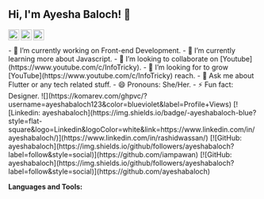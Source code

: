 ## Hi, I'm Ayesha Baloch! 👋

<a href="https://www.linkedin.com/in/ayesha-baloch-53892120a/">
  <img align="left" alt="Ayesha's Linkdein" width="22px" src="https://cdn.jsdelivr.net/npm/simple-icons@v3/icons/linkedin.svg" />
</a>
<a href="https://github.com/ayeshabaloch123">
  <img align="left" alt="Rashid's Github" width="22px" src="https://cdn.jsdelivr.net/npm/simple-icons@v3/icons/github.svg" />
</a>

<a href="https://www.youtube.com/InfoTricky/">
  <img align="left" alt="Ayesha's Youtube" width="22px" src="https://cdn.jsdelivr.net/npm/simple-icons@v3/icons/youtube.svg" />
</a>
<br/>
<br/>
- 🔭 I’m currently working on Front-end Development.
- 🌱 I’m currently learning more about Javascript.
- 👯 I’m looking to collaborate on [Youtube](https://www.youtube.com/c/InfoTricky).
- 🤔 I’m looking for to grow [YouTube](https://www.youtube.com/c/InfoTricky) reach.
- 💬 Ask me about Flutter or any tech related stuff.
- 😄 Pronouns: She/Her.
- ⚡ Fun fact: Designer.
![](https://komarev.com/ghpvc/?username=ayeshabaloch123&color=blueviolet&label=Profile+Views)
[![Linkedin: ayeshabaloch](https://img.shields.io/badge/-ayeshabaloch-blue?style=flat-square&logo=Linkedin&logoColor=white&link=https://www.linkedin.com/in/ayeshabaloch/)](https://www.linkedin.com/in/rashidwassan/)
[![GitHub: ayeshabaloch](https://img.shields.io/github/followers/ayeshabaloch?label=follow&style=social)](https://github.com/iampawan)
[![GitHub: ayeshabaloch](https://img.shields.io/github/followers/ayeshabaloch?label=follow&style=social)](https://github.com/ayeshabaloch)


**Languages and Tools:**  
